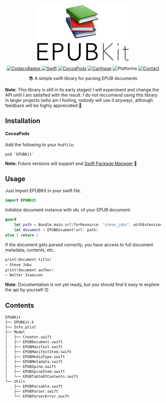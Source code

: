 <p align=center>
<a href="">
<img height=180 alt="Logo" src="logo.png">
</a>
</p>
<p align=center>
    <a href="https://www.codacy.com/app/witekbobrowski/EPUBKit?utm_source=github.com&amp;utm_medium=referral&amp;utm_content=witekbobrowski/EPUBKit&amp;utm_campaign=Badge_Grade"><img alt="CodacyBadge" src="https://api.codacy.com/project/badge/Grade/35b59c32fd77448da5bab9041ebba524"</a>
    <a href="https://swift.org"><img alt="Swift" src="https://img.shields.io/badge/Swift-4.0-oragne.svg"></a>
    <a href="https://cocoapods.org/pods/EPUBKit"><img alt="CocoaPods" src="https://img.shields.io/badge/pod-0.2.1-blue.svg"></a>
    <a href="https://github.com/Carthage/Carthage"><img alt="Carthage" src="https://img.shields.io/badge/Carthage-compatible-4BC51D.svg"></a>
    <a><img alt="Platforms" src="https://img.shields.io/badge/platform-iOS-lightgray.svg"></a>
    <a href="https://twitter.com/witekbobrowski"><img alt="Contact" src="https://img.shields.io/badge/contact-@witekbobrowski-blue.svg"></a>
</p>
<p align=center>
📚 A simple swift library for parsing EPUB documents
</p>

__Note:__ This library is still in its early stages! I will experiment and change the API until I am satisfied with the result. I do not reccomend using this library in larger projects (who am I fooling, nobody will use it anyway), although feedback will be highly appreciated 🙇

## Installation

#### CocoaPods
Add the following to your `Podfile`:
```
pod 'EPUBKit'
```
__Note:__ Future versions will support and [Swift Package Manager](https://swift.org/package-manager/) 💃

## Usage
Just import EPUBKit in your swift file.
```swift
import EPUBKit
```

Initialize document instance with `URL` of your EPUB document.
```swift
guard
    let path = Bundle.main.url(forResource: "steve_jobs", withExtension: "epub"),
    let document = EPUBDocument(url: path)
else { return }
```

If the document gets parsed correctly, you have access to full document metadata, contents, etc.
```swift
print(document.title)
> Steve Jobs
print(document.author)
> Walter Isaacson
```
__Note:__ Documentation is not yet ready, but you should find it easy to explore the api by yourself 🙃

## Contents

```
EPUBKit
├── EPUBKit.h
├── Info.plist
├── Model
│   ├── Creator.swift
│   ├── EPUBDocument.swift
│   ├── EPUBManifest.swift
│   ├── EPUBManifestItem.swift
│   ├── EPUBMediaType.swift
│   ├── EPUBMetadata.swift
│   ├── EPUBSpine.swift
│   ├── EPUBSpineItem.swift
│   └── EPUBTableOfContents.swift
└── Utils
    ├── EPUBParsable.swift
    ├── EPUBParser.swift
    └── EPUBParserError.swift
```
